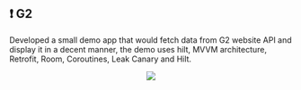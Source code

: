 ## :exclamation: G2 
Developed a small demo app that would fetch data from G2 website API and display it in a decent manner, the demo uses hilt, MVVM architecture, Retrofit, Room, Coroutines, Leak Canary and Hilt.


<p align="center">
  <img src="https://media.giphy.com/media/aWWu9l746FuCHRURsv/giphy.gif" />
</p>

